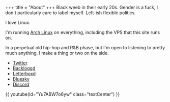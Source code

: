 +++
title = "About"
+++
Black weeb in their early 20s. Gender is a fuck, I don't particularly care to label myself. Left-ish flexible politics. 

I love Linux.

I'm running [Arch Linux](https://archlinux.org) on everything, including the VPS that this site runs on.

In a perpetual old hip-hop and R&B phase, but I'm open to listening to pretty much anything. I make a thing or two on the side.

 - [Twitter](https://twitter.com/kamuimixxx)
 - [Backloggd](https://www.backloggd.com/u/zandyne_/)
 - [Letterboxd](https://letterboxd.com/zandyne/)
 - [Bluesky](https://bsky.app/profile/zandyne.xyz)
 - [Discord](https://discord.com/users/828839103381504023)

{{ youtube(id="Yu7ABW7o6yw" class="textCenter") }}
